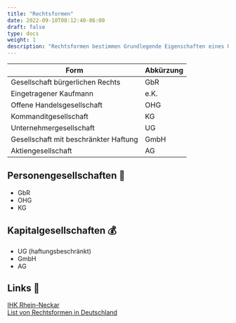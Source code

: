 ```yaml
---
title: "Rechtsformen"
date: 2022-09-10T08:12:40-06:00
draft: false
type: docs
weight: 1
description: "Rechtsformen bestimmen Grundlegende Eigenschaften eines Unternehmens. Sie sind insbesondere bei der Unternehmensgründung von Nutzen. Allerdings ist es auch als Angestellter wichtig über die Form seines Unternehmens informiert zu sein."
---
```


| Form                                  | Abkürzung    |
| ------------------------------------- | ------------ |
| Gesellschaft bürgerlichen Rechts      | GbR          |
| Eingetragener Kaufmann                | e.K.         |
| Offene Handelsgesellschaft            | OHG          |
| Kommanditgesellschaft                 | KG           |
| Unternehmergesellschaft               | UG           |
| Gesellschaft mit beschränkter Haftung | GmbH         |
| Aktiengesellschaft                    | AG           |

## Personengesellschaften 🤵

- GbR
- OHG
- KG

## Kapitalgesellschaften 💰

- UG (haftungsbeschränkt)
- GmbH
- AG

## Links 🔗

[IHK Rhein-Neckar](https://www.ihk.de/rhein-neckar/recht/wirtschaftsrecht/gesellschaftsrecht/unternehmensformen-rechtsformen-938792)  
[List von Rechtsformen in Deutschland](https://de.wikipedia.org/wiki/Liste_von_Rechtsformen_von_Unternehmen_in_Deutschland)  
